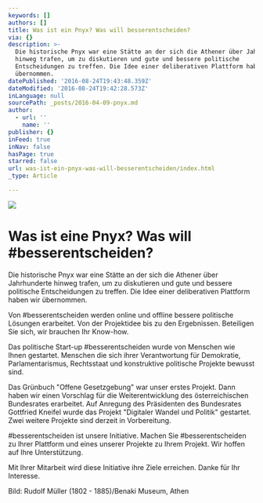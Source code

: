 ```yaml
---
keywords: []
authors: []
title: Was ist ein Pnyx? Was will besserentscheiden?
via: {}
description: >-
  Die historische Pnyx war eine Stätte an der sich die Athener über Jahrhunderte
  hinweg trafen, um zu diskutieren und gute und bessere politische
  Entscheidungen zu treffen. Die Idee einer deliberativen Plattform haben wir
  übernommen.
datePublished: '2016-08-24T19:43:48.359Z'
dateModified: '2016-08-24T19:42:28.573Z'
inLanguage: null
sourcePath: _posts/2016-04-09-pnyx.md
author:
  - url: ''
    name: ''
publisher: {}
inFeed: true
inNav: false
hasPage: true
starred: false
url: was-ist-ein-pnyx-was-will-besserentscheiden/index.html
_type: Article

---
```

![](https://s3-us-west-2.amazonaws.com/the-grid-img/p/eab5e9ba43801a52d76793a036e1f73f146db068.jpg)

# Was ist eine Pnyx? Was will \#besserentscheiden?

Die historische Pnyx war eine Stätte an der sich die Athener über Jahrhunderte hinweg trafen, um zu diskutieren und gute und bessere politische Entscheidungen zu treffen. Die Idee einer deliberativen Plattform haben wir übernommen.

Von \#besserentscheiden werden online und offline bessere politische Lösungen erarbeitet. Von der Projektidee bis zu den Ergebnissen. Beteiligen Sie sich, wir brauchen Ihr Know-how.

Das politische Start-up \#besserentscheiden wurde von Menschen wie Ihnen gestartet. Menschen die sich ihrer Verantwortung für Demokratie, Parlamentarismus, Rechtsstaat und konstruktive politische Projekte bewusst sind.

Das Grünbuch "Offene Gesetzgebung" war unser erstes Projekt. Dann haben wir einen Vorschlag für die Weiterentwicklung des österreichischen Bundesrates erarbeitet. Auf Anregung des Präsidenten des Bundesrates Gottfried Kneifel wurde das Projekt "Digitaler Wandel und Politik" gestartet. Zwei weitere Projekte sind derzeit in Vorbereitung.

\#besserentscheiden ist unsere Initiative. Machen Sie \#besserentscheiden zu Ihrer Plattform und eines unserer Projekte zu Ihrem Projekt. Wir hoffen auf Ihre Unterstützung.

Mit Ihrer Mitarbeit wird diese Initiative ihre Ziele erreichen. Danke für Ihr Interesse.

Bild: Rudolf Müller (1802 - 1885)/Benaki Museum, Athen